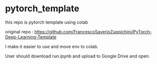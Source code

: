 # pytorch_template
this repo is pytorch template using colab 

original repo : https://github.com/FrancescoSaverioZuppichini/PyTorch-Deep-Learning-Template 

I make it easier to use and move env to colab.

User should download run.ipynb and upload to Google Drive and open.
